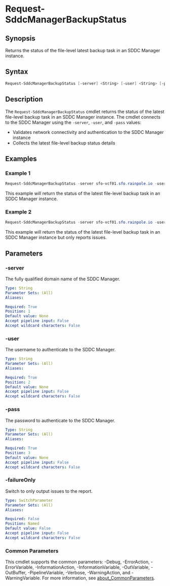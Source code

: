 # Request-SddcManagerBackupStatus

## Synopsis

Returns the status of the file-level latest backup task in an SDDC Manager instance.

## Syntax

```powershell
Request-SddcManagerBackupStatus [-server] <String> [-user] <String> [-pass] <String> [-failureOnly] [<CommonParameters>]
```

## Description

The `Request-SddcManagerBackupStatus` cmdlet returns the status of the latest file-level backup task in an SDDC Manager instance.
The cmdlet connects to the SDDC Manager using the `-server`, `-user`, and `-pass` values:

- Validates network connectivity and authentication to the SDDC Manager instance
- Collects the latest file-level backup status details

## Examples

### Example 1

```powershell
Request-SddcManagerBackupStatus -server sfo-vcf01.sfo.rainpole.io -user admin@local -pass VMw@re1!VMw@re1!
```

This example will return the status of the latest file-level backup task in an SDDC Manager instance.

### Example 2

```powershell
Request-SddcManagerBackupStatus -server sfo-vcf01.sfo.rainpole.io -user admin@local -pass VMw@re1!VMw@re1! -failureOnly
```

This example will return the status of the latest file-level backup task in an SDDC Manager instance but only reports issues.

## Parameters

### -server

The fully qualified domain name of the SDDC Manager.

```yaml
Type: String
Parameter Sets: (All)
Aliases:

Required: True
Position: 1
Default value: None
Accept pipeline input: False
Accept wildcard characters: False
```

### -user

The username to authenticate to the SDDC Manager.

```yaml
Type: String
Parameter Sets: (All)
Aliases:

Required: True
Position: 2
Default value: None
Accept pipeline input: False
Accept wildcard characters: False
```

### -pass

The password to authenticate to the SDDC Manager.

```yaml
Type: String
Parameter Sets: (All)
Aliases:

Required: True
Position: 3
Default value: None
Accept pipeline input: False
Accept wildcard characters: False
```

### -failureOnly

Switch to only output issues to the report.

```yaml
Type: SwitchParameter
Parameter Sets: (All)
Aliases:

Required: False
Position: Named
Default value: False
Accept pipeline input: False
Accept wildcard characters: False
```

### Common Parameters

This cmdlet supports the common parameters: -Debug, -ErrorAction, -ErrorVariable, -InformationAction, -InformationVariable, -OutVariable, -OutBuffer, -PipelineVariable, -Verbose, -WarningAction, and -WarningVariable. For more information, see [about_CommonParameters](http://go.microsoft.com/fwlink/?LinkID=113216).

